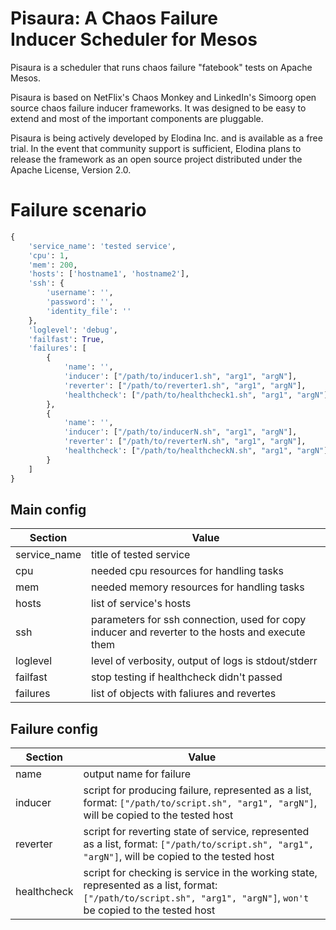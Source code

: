 # Pisaura: A Chaos Failure Inducer Scheduler for Mesos

Pisaura is a scheduler that runs chaos failure "fatebook" tests on Apache Mesos.

Pisaura is based on NetFlix's Chaos Monkey and LinkedIn's Simoorg open source chaos failure inducer frameworks. It was designed to be easy to extend and most of the important components are pluggable.

Pisaura is being actively developed by Elodina Inc. and is available as a free trial. In the event that community support is sufficient, Elodina plans to release the framework as an open source project distributed under the Apache License, Version 2.0.

# Failure scenario
```python
{
    'service_name': 'tested service',
    'cpu': 1,
    'mem': 200,
    'hosts': ['hostname1', 'hostname2'],
    'ssh': {
        'username': '',
        'password': '',
        'identity_file': ''
    },
    'loglevel': 'debug',
    'failfast': True,
    'failures': [
        {
            'name': '',
            'inducer': ["/path/to/inducer1.sh", "arg1", "argN"],
            'reverter': ["/path/to/reverter1.sh", "arg1", "argN"],
            'healthcheck': ["/path/to/healthcheck1.sh", "arg1", "argN"]
        },
        {
            'name': '',
            'inducer': ["/path/to/inducerN.sh", "arg1", "argN"],
            'reverter': ["/path/to/reverterN.sh", "arg1", "argN"],
            'healthcheck': ["/path/to/healthcheckN.sh", "arg1", "argN"]
        }
    ]
}
```

## Main config

| Section | Value |
| --------| ------|
| service_name | title of tested service |
| cpu | needed cpu resources for handling tasks |
| mem | needed memory resources for handling tasks|
| hosts | list of service's hosts |
| ssh | parameters for ssh connection, used for copy inducer and reverter to the hosts and execute them |
| loglevel | level of verbosity, output of logs is stdout/stderr |
| failfast | stop testing if healthcheck didn't passed |
| failures | list of objects with faliures and revertes |


## Failure config

| Section | Value |
| --------| ------|
| name    | output name for failure |
| inducer | script for producing failure, represented as a list, format: `["/path/to/script.sh", "arg1", "argN"]`, will be copied to the tested host |
| reverter | script for reverting state of service, represented as a list, format: `["/path/to/script.sh", "arg1", "argN"]`, will be copied to the tested host |
| healthcheck | script for checking is service in the working state, represented as a list, format: `["/path/to/script.sh", "arg1", "argN"]`, `won't` be copied to the tested host |
